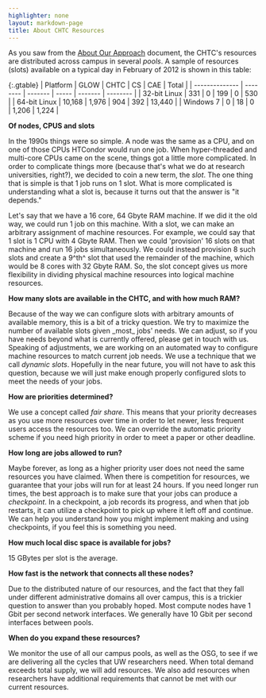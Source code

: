 ```yaml
---
highlighter: none
layout: markdown-page
title: About CHTC Resources
---
```



As you saw from the [About Our Approach](/approach) document, the
CHTC\'s resources are distributed across campus in several *pools*. A
sample of resources (slots) available on a typical day in February of
2012 is shown in this table:


{:.gtable}
  | Platform | GLOW | CHTC | CS | CAE | Total |
  | -------------- | -------- | ------- | ----- | ------- | -------- |
  | 32-bit Linux | 331 | 0 | 199 | 0 | 530 |
  | 64-bit Linux | 10,168 | 1,976 | 904 | 392 | 13,440 |
  | Windows 7 | 0 | 18 | 0 | 1,206 | 1,224 |


**Of nodes, CPUS and slots**

In the 1990s things were so simple. A node was the same as a CPU, and on
one of those CPUs HTCondor would run one job. When hyper-threaded and
multi-core CPUs came on the scene, things got a little more complicated.
In order to complicate things more (because that\'s what we do at
research universities, right?), we decided to coin a new term, the
*slot*. The one thing that is simple is that 1 job runs on 1 slot. What
is more complicated is understanding what a slot is, because it turns
out that the answer is \"it depends.\"

Let\'s say that we have a 16 core, 64 Gbyte RAM machine. If we did it
the old way, we could run 1 job on this machine. With a slot, we can
make an arbitrary assignment of machine resources. For example, we could
say that 1 slot is 1 CPU with 4 Gbyte RAM. Then we could \'provision\'
16 slots on that machine and run 16 jobs simultaneously. We could
instead provision 8 such slots and create a 9^th^ slot that used the
remainder of the machine, which would be 8 cores with 32 Gbyte RAM. So,
the slot concept gives us more flexibility in dividing physical machine
resources into logical machine resources.

**How many slots are available in the CHTC, and with how much RAM?**

Because of the way we can configure slots with arbitrary amounts of
available memory, this is a bit of a tricky question. We try to maximize
the number of available slots given \_most\_ jobs\' needs. We can
adjust, so if you have needs beyond what is currently offered, please
get in touch with us. Speaking of adjustments, we are working on an
automated way to configure machine resources to match current job needs.
We use a technique that we call *dynamic slots*. Hopefully in the near
future, you will not have to ask this question, because we will just
make enough properly configured slots to meet the needs of your jobs.

**How are priorities determined?**

We use a concept called *fair share*. This means that your priority
decreases as you use more resources over time in order to let newer,
less frequent users access the resources too. We can override the
automatic priority scheme if you need high priority in order to meet a
paper or other deadline.

**How long are jobs allowed to run?**

Maybe forever, as long as a higher priority user does not need the same
resources you have claimed. When there is competition for resources, we
guarantee that your jobs will run for at least 24 hours. If you need
longer run times, the best approach is to make sure that your jobs can
produce a *checkpoint*. In a checkpoint, a job records its progress, and
when that job restarts, it can utilize a checkpoint to pick up where it
left off and continue. We can help you understand how you might
implement making and using checkpoints, if you feel this is something
you need.

**How much local disc space is available for jobs?**

15 GBytes per slot is the average.

**How fast is the network that connects all these nodes?**

Due to the distributed nature of our resources, and the fact that they
fall under different administrative domains all over campus, this is a
trickier question to answer than you probably hoped. Most compute nodes
have 1 Gbit per second network interfaces. We generally have 10 Gbit per
second interfaces between pools.

**When do you expand these resources?**

We monitor the use of all our campus pools, as well as the OSG, to see
if we are delivering all the cycles that UW researchers need. When total
demand exceeds total supply, we will add resources. We also add
resources when researchers have additional requirements that cannot be
met with our current resources.
